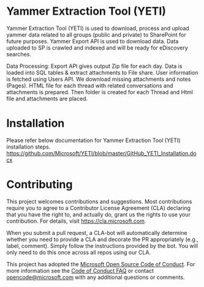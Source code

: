 
# Yammer Extraction Tool (YETI)

Yammer Extraction Tool (YETI) is used to download, process and upload yammer data related to all groups (public and private) to SharePoint for future purposes. Yammer Export API is used to download data. Data uploaded to SP is crawled and indexed and will be ready for eDiscovery searches. 

Data Processing:
Export API gives output Zip file for each day. Data is loaded into SQL tables & extract attachments to File share. User information is fetched using Users API. We download missing attachments and notes (Pages). HTML file for each thread with related conversations and attachments is prepared. Then folder is created for each Thread and Html file and attachments are placed.


# Installation

Please refer below documentation for Yammer Extraction Tool (YETI) installation steps.
https://github.com/Microsoft/YETI/blob/master/GitHub_YETI_Installation.docx


# Contributing

This project welcomes contributions and suggestions.  Most contributions require you to agree to a
Contributor License Agreement (CLA) declaring that you have the right to, and actually do, grant us
the rights to use your contribution. For details, visit https://cla.microsoft.com.

When you submit a pull request, a CLA-bot will automatically determine whether you need to provide
a CLA and decorate the PR appropriately (e.g., label, comment). Simply follow the instructions
provided by the bot. You will only need to do this once across all repos using our CLA.

This project has adopted the [Microsoft Open Source Code of Conduct](https://opensource.microsoft.com/codeofconduct/).
For more information see the [Code of Conduct FAQ](https://opensource.microsoft.com/codeofconduct/faq/) or
contact [opencode@microsoft.com](mailto:opencode@microsoft.com) with any additional questions or comments.



